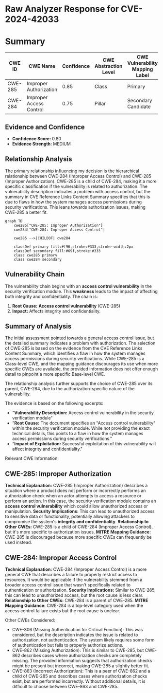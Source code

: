 # Raw Analyzer Response for CVE-2024-42033

# Summary
| CWE ID | CWE Name | Confidence | CWE Abstraction Level | CWE Vulnerability Mapping Label | CWE-Vulnerability Mapping Notes |
|---|---|---|---|---|---|
| CWE-285 | Improper Authorization | 0.85 | Class | Primary | Discouraged |
| CWE-284 | Improper Access Control | 0.75 | Pillar | Secondary Candidate | Discouraged |

## Evidence and Confidence

*   **Confidence Score:** 0.80
*   **Evidence Strength:** MEDIUM

## Relationship Analysis
The primary relationship influencing my decision is the hierarchical relationship between CWE-284 (Improper Access Control) and CWE-285 (Improper Authorization). CWE-285 is a child of CWE-284, making it a more specific classification if the vulnerability is related to authorization. The vulnerability description indicates a problem with access control, but the summary in CVE Reference Links Content Summary specifies that this is due to flaws in how the system manages access permissions during security verifications. This leans towards authorization issues, making CWE-285 a better fit.

```mermaid
graph TD
    cwe285["CWE-285: Improper Authorization"]
    cwe284["CWE-284: Improper Access Control"]
    
    cwe285 -->|CHILDOF| cwe284
    
    classDef primary fill:#f96,stroke:#333,stroke-width:2px
    classDef secondary fill:#69f,stroke:#333
    class cwe285 primary
    class cwe284 secondary
```

## Vulnerability Chain
The vulnerability chain begins with an **access control vulnerability** in the security verification module. This **weakness** leads to the impact of affecting both integrity and confidentiality. The chain is:
1.  **Root Cause:** **Access control vulnerability** (CWE-285)
2.  **Impact:** Affects integrity and confidentiality.

## Summary of Analysis
The initial assessment pointed towards a general access control issue, but the detailed summary indicates a problem with authorization. The selection of CWE-285 is based on the evidence from the CVE Reference Links Content Summary, which identifies a flaw in how the system manages access permissions during security verifications. While CWE-285 is a Class-level CWE, and the mapping guidance discourages its use when more specific CWEs are available, the provided information does not offer enough detail to pinpoint a more specific Base-level CWE.

The relationship analysis further supports the choice of CWE-285 over its parent, CWE-284, due to the authorization-specific nature of the vulnerability.

The evidence is based on the following excerpts:

*   "**Vulnerability Description:** Access control vulnerability in the security verification module"
*   "**Root Cause:** The document specifies an "Access control vulnerability" within the security verification module. While not providing the exact technical details, this points to a flaw in how the system manages access permissions during security verifications."
*   "**Impact of Exploitation:** Successful exploitation of this vulnerability will affect integrity and confidentiality."

Relevant CWE Information:

## CWE-285: Improper Authorization
**Technical Explanation:** CWE-285 (Improper Authorization) describes a situation where a product does not perform or incorrectly performs an authorization check when an actor attempts to access a resource or perform an action. In this case, the security verification module contains an **access control vulnerability** which could allow unauthorized access or manipulation.
**Security Implications:** This can lead to unauthorized access to sensitive data or functionality, potentially allowing attackers to compromise the system's **integrity and confidentiality**.
**Relationship to Other CWEs:** CWE-285 is a child of CWE-284 (Improper Access Control), but it's more specific to authorization issues.
**MITRE Mapping Guidance:** CWE-285 is discouraged because more specific CWEs can frequently be used instead.

## CWE-284: Improper Access Control
**Technical Explanation:** CWE-284 (Improper Access Control) is a more general CWE that describes a failure to properly restrict access to resources. It would be applicable if the vulnerability stemmed from a broader access control issue that wasn't specifically related to authentication or authorization.
**Security Implications:** Similar to CWE-285, this can lead to unauthorized access, but the root cause is less clear.
**Relationship to Other CWEs:** CWE-284 is a parent of CWE-285.
**MITRE Mapping Guidance:** CWE-284 is a top-level category used when the access control failure exists but the root cause is unclear.

Other CWEs Considered:

*   CWE-306 (Missing Authentication for Critical Function): This was considered, but the description indicates the issue is related to authorization, not authentication. The system likely requires some form of authentication but fails to properly authorize actions.
*   CWE-862 (Missing Authorization): This is similar to CWE-285, but CWE-862 describes cases where authorization checks are completely missing. The provided information suggests that authorization checks might be present but incorrect, making CWE-285 a slightly better fit.
*   CWE-863 (Incorrect Authorization): This is a peer of CWE-862 and a child of CWE-285 and describes cases where authorization checks exist, but are performed incorrectly. Without additional details, it is difficult to choose between CWE-863 and CWE-285.